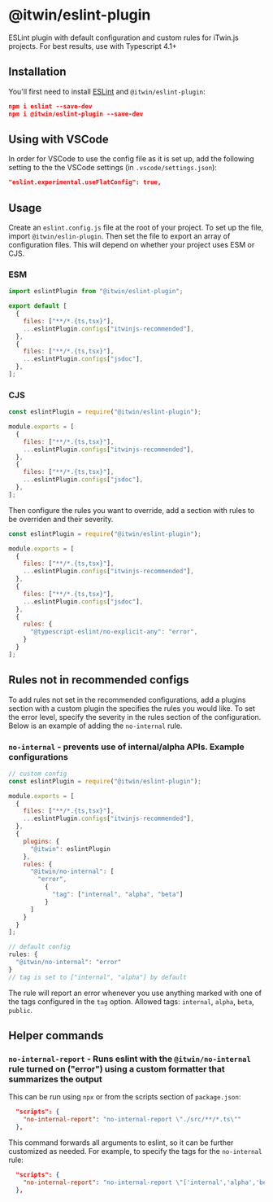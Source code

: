 # @itwin/eslint-plugin

ESLint plugin with default configuration and custom rules for iTwin.js projects. For best results, use with Typescript 4.1+

## Installation

You'll first need to install [ESLint](http://eslint.org) and `@itwin/eslint-plugin`:

```json
npm i eslint --save-dev
npm i @itwin/eslint-plugin --save-dev
```

## Using with VSCode

In order for VSCode to use the config file as it is set up, add the following setting to the the VSCode settings (in `.vscode/settings.json`):

```json
"eslint.experimental.useFlatConfig": true,
```

## Usage

Create an `eslint.config.js` file at the root of your project. To set up the file, import `@itwin/eslin-plugin`. Then set the file to export an array of configuration files. This will depend on whether your project uses ESM or CJS.

### ESM
```javascript
import eslintPlugin from "@itwin/eslint-plugin";

export default [
  {
    files: ["**/*.{ts,tsx}"],
    ...eslintPlugin.configs["itwinjs-recommended"],
  },
  {
    files: ["**/*.{ts,tsx}"],
    ...eslintPlugin.configs["jsdoc"],
  },
];
```
### CJS
```javascript
const eslintPlugin = require("@itwin/eslint-plugin");

module.exports = [
  {
    files: ["**/*.{ts,tsx}"],
    ...eslintPlugin.configs["itwinjs-recommended"],
  },
  {
    files: ["**/*.{ts,tsx}"],
    ...eslintPlugin.configs["jsdoc"],
  },
];
```

Then configure the rules you want to override, add a section with rules to be overriden and their severity.

```javascript
const eslintPlugin = require("@itwin/eslint-plugin");

module.exports = [
  {
    files: ["**/*.{ts,tsx}"],
    ...eslintPlugin.configs["itwinjs-recommended"],
  },
  {
    files: ["**/*.{ts,tsx}"],
    ...eslintPlugin.configs["jsdoc"],
  },
  {
    rules: {
      "@typescript-eslint/no-explicit-any": "error",
    }
  }
];
```

## Rules not in recommended configs

To add rules not set in the recommended configurations, add a plugins section with a custom plugin the specifies the rules you would like. To set the error level, specify the severity in the rules section of the configuration. Below is an example of adding the `no-internal` rule.

### `no-internal` - prevents use of internal/alpha APIs. Example configurations

```javascript
// custom config
const eslintPlugin = require("@itwin/eslint-plugin");

module.exports = [
  {
    files: ["**/*.{ts,tsx}"],
    ...eslintPlugin.configs["itwinjs-recommended"],
  },
  {
    plugins: {
      "@itwin": eslintPlugin
    },
    rules: {
      "@itwin/no-internal": [
        "error",
          {
            "tag": ["internal", "alpha", "beta"]
          }
      ]
    }
  }
];
```

```javascript
// default config
rules: {
  "@itwin/no-internal": "error"
}
// tag is set to ["internal", "alpha"] by default
```

The rule will report an error whenever you use anything marked with one of the tags configured in the `tag` option.
Allowed tags: `internal`, `alpha`, `beta`, `public`.

## Helper commands

### `no-internal-report` - Runs eslint with the `@itwin/no-internal` rule turned on ("error") using a custom formatter that summarizes the output

This can be run using `npx` or from the scripts section of `package.json`:

```json
  "scripts": {
    "no-internal-report": "no-internal-report \"./src/**/*.ts\""
  },

```

This command forwards all arguments to eslint, so it can be further customized as needed. For example, to specify the tags for the `no-internal` rule:

```json
  "scripts": {
    "no-internal-report": "no-internal-report \"['internal','alpha','beta']\" \"src/**/*.ts\""
  },

```
